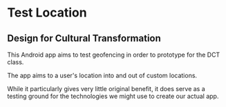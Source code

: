 Test Location
=============
Design for Cultural Transformation
----------------------------------

This Android app aims to test geofencing in order to prototype for the DCT class.

The app aims to a user's location into and out of custom locations.

While it particularly gives very little original benefit, it does serve as a testing ground for the technologies we might use to create our actual app.
